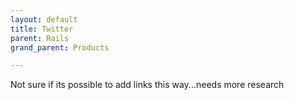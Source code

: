 ```yaml
---
layout: default
title: Twitter
parent: Rails
grand_parent: Products

---
```


Not sure if its possible to add links this way...needs more research